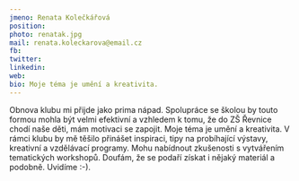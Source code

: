 ```yaml
---
jmeno: Renata Kolečkářová
position: 
photo: renatak.jpg
mail: renata.koleckarova@email.cz
fb: 
twitter: 
linkedin: 
web: 
bio: Moje téma je umění a kreativita.
---
```

Obnova klubu mi přijde jako prima nápad. Spolupráce se školou by touto formou mohla být velmi efektivní a vzhledem k tomu, že do ZŠ Řevnice chodí naše děti, mám motivaci se zapojit. Moje téma je umění a kreativita. V rámci klubu by mě těšilo přinášet inspiraci, tipy na probíhající výstavy, kreativní a vzdělávací programy. Mohu nabídnout zkušenosti s vytvářením tematických workshopů. Doufám, že se podaří získat i nějaký materiál a podobně. Uvidíme :-). 

